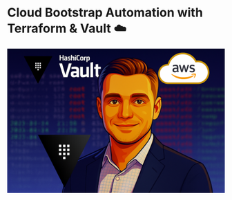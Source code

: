 # Cloud Bootstrap Automation with Terraform & Vault ☁️

![Admin Terraform Bootstrap EC2 Demo](https://raw.githubusercontent.com/AlexandrNeverov/vault-iac-bootstrap/main/image.png)

